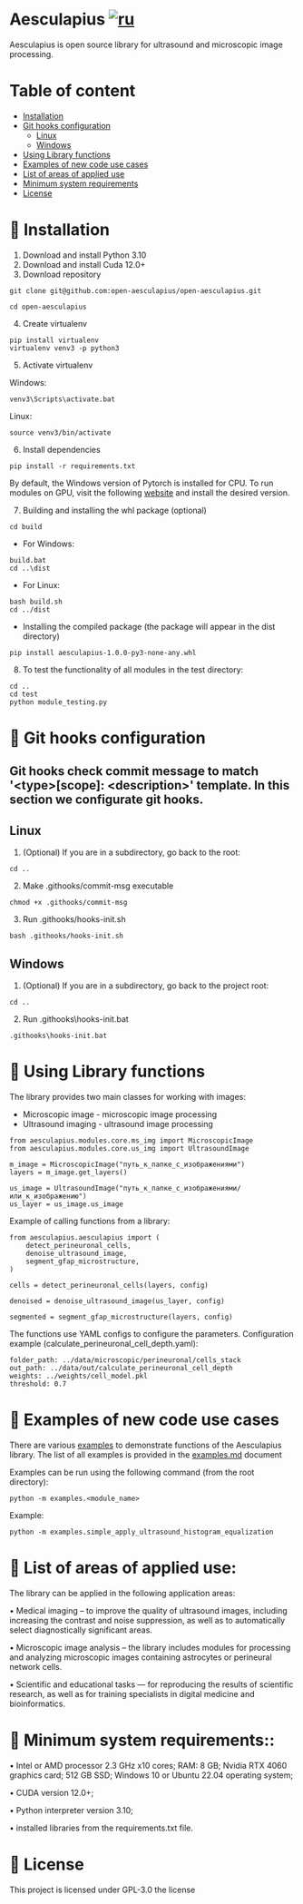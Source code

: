 # Aesculapius [![ru](https://img.shields.io/badge/ru-en-green.svg)](README.ru.md)

Aesculapius is open source library for ultrasound and microscopic image processing.

# Table of content
- [Installation](#installation)
- [Git hooks configuration](#git-hooks)
    - [Linux](#hooks-unix)
    - [Windows](#hooks-windows)
- [Using Library functions](#how-to-use)
- [Examples of new code use cases](#examples)
- [List of areas of applied use](#list)
- [Minimum system requirements](#requirements)
- [License](#license)

# <a name="installation">📝 Installation</a>
1) Download and install Python 3.10
2) Download and install Cuda 12.0+
3) Download repository
```shellscript
git clone git@github.com:open-aesculapius/open-aesculapius.git

cd open-aesculapius
```
4) Create virtualenv
```shellscript
pip install virtualenv
virtualenv venv3 -p python3
```
5) Activate virtualenv

Windows:
```shellscript
venv3\Scripts\activate.bat
```
Linux:
```shellscript
source venv3/bin/activate
```
6) Install dependencies
```shellscript
pip install -r requirements.txt
```

By default, the Windows version of Pytorch is installed for CPU. To run modules on GPU, visit the following [website](https://pytorch.org/get-started/previous-versions/) and install the desired version.

7) Building and installing the whl package (optional)

```shellscript
cd build 
```

- For Windows: 
```shellsctopy
build.bat
cd ..\dist
```
- For Linux:
```shellsctopy
bash build.sh
cd ../dist
```

- Installing the compiled package (the package will appear in the dist directory)
```shellscript
pip install aesculapius-1.0.0-py3-none-any.whl
```

8) To test the functionality of all modules in the test directory:
```shellscript 
cd ..
cd test
python module_testing.py
```

# <a name="git-hooks">📝 Git hooks configuration</a>
## Git hooks check commit message to match '\<type>[scope]: \<description>' template. In this section we configurate git hooks.
## <a name="hooks-unix">Linux</a>
1. (Optional) If you are in a subdirectory, go back to the root:
```shellscript
cd ..
```
2. Make .githooks/commit-msg executable
```shellscript
chmod +x .githooks/commit-msg
```
3. Run .githooks/hooks-init.sh
```shellscript
bash .githooks/hooks-init.sh
```
## <a name="hooks-windows">Windows</a>
1. (Optional) If you are in a subdirectory, go back to the project root:
```shellscript
cd ..
```
2. Run .githooks\hooks-init.bat
```shellscript
.githooks\hooks-init.bat
```
# <a name="how-to-use">📝 Using Library functions</a>
The library provides two main classes for working with images: 
- Microscopic image - microscopic image processing 
- Ultrasound imaging - ultrasound image processing 

```shellscript
from aesculapius.modules.core.ms_img import MicroscopicImage
from aesculapius.modules.core.us_img import UltrasoundImage

m_image = MicroscopicImage("путь_к_папке_с_изображениями")
layers = m_image.get_layers()

us_image = UltrasoundImage("путь_к_папке_с_изображениями/или_к_изображению")
us_layer = us_image.us_image
```

Example of calling functions from a library:

```shellscript
from aesculapius.aesculapius import (
    detect_perineuronal_cells,
    denoise_ultrasound_image,
    segment_gfap_microstructure,
)

cells = detect_perineuronal_cells(layers, config)

denoised = denoise_ultrasound_image(us_layer, config)

segmented = segment_gfap_microstructure(layers, config)
```

The functions use YAML configs to configure the parameters.
Configuration example (calculate_perineuronal_cell_depth.yaml):

```shellscript
folder_path: ../data/microscopic/perineuronal/cells_stack
out_path: ../data/out/calculate_perineuronal_cell_depth
weights: ../weights/cell_model.pkl
threshold: 0.7
```

# <a name="examples">📝 Examples of new code use cases</a>
There are various [examples](examples) to demonstrate functions of the Aesculapius library. The list of all examples is provided in the [examples.md](examples/examples.md) document

Examples can be run using the following command (from the root directory):

```shellscript
python -m examples.<module_name>
```
Example:
```shellscript
python -m examples.simple_apply_ultrasound_histogram_equalization 
```

# <a name="list">📝 List of areas of applied use:</a>
The library can be applied in the following application areas:

• Medical imaging – to improve the quality of ultrasound images, including increasing the contrast and noise suppression, as well as to automatically select diagnostically significant areas.

• Microscopic image analysis – the library includes modules for processing and analyzing microscopic images containing astrocytes or perineural network cells.

• Scientific and educational tasks — for reproducing the results of scientific research, as well as for training specialists in digital medicine and bioinformatics.


# <a name="requirements">📝 Minimum system requirements:: </a>

• Intel or AMD processor 2.3 GHz x10 cores; RAM: 8 GB; Nvidia RTX 4060 graphics card; 512 GB SSD; Windows 10 or Ubuntu 22.04 operating system;

• CUDA version 12.0+;

• Python interpreter version 3.10;

• installed libraries from the requirements.txt file.

# <a name="license">📝 License</a>
This project is licensed under GPL-3.0 the license
